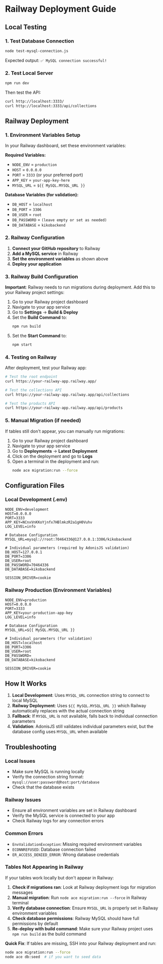 # Railway Deployment Guide

## Local Testing

### 1. Test Database Connection
```bash
node test-mysql-connection.js
```
Expected output: `✅ MySQL connection successful!`

### 2. Test Local Server
```bash
npm run dev
```
Then test the API:
```bash
curl http://localhost:3333/
curl http://localhost:3333/api/collections
```

## Railway Deployment

### 1. Environment Variables Setup

In your Railway dashboard, set these environment variables:

**Required Variables:**
- `NODE_ENV` = `production`
- `HOST` = `0.0.0.0`
- `PORT` = `3333` (or your preferred port)
- `APP_KEY` = `your-app-key-here`
- `MYSQL_URL` = `${{ MySQL.MYSQL_URL }}`

**Database Variables (for validation):**
- `DB_HOST` = `localhost`
- `DB_PORT` = `3306`
- `DB_USER` = `root`
- `DB_PASSWORD` = `(leave empty or set as needed)`
- `DB_DATABASE` = `kikobackend`

### 2. Railway Configuration

1. **Connect your GitHub repository** to Railway
2. **Add a MySQL service** in Railway
3. **Set the environment variables** as shown above
4. **Deploy your application**

### 3. Railway Build Configuration

**Important**: Railway needs to run migrations during deployment. Add this to your Railway project settings:

1. Go to your Railway project dashboard
2. Navigate to your app service
3. Go to **Settings** → **Build & Deploy**
4. Set the **Build Command** to:
   ```bash
   npm run build
   ```
5. Set the **Start Command** to:
   ```bash
   npm start
   ```

### 4. Testing on Railway

After deployment, test your Railway app:

```bash
# Test the root endpoint
curl https://your-railway-app.railway.app/

# Test the collections API
curl https://your-railway-app.railway.app/api/collections

# Test the products API
curl https://your-railway-app.railway.app/api/products
```

### 5. Manual Migration (if needed)

If tables still don't appear, you can manually run migrations:

1. Go to your Railway project dashboard
2. Navigate to your app service
3. Go to **Deployments** → **Latest Deployment**
4. Click on the deployment and go to **Logs**
5. Open a terminal in the deployment and run:
   ```bash
   node ace migration:run --force
   ```

## Configuration Files

### Local Development (.env)
```env
NODE_ENV=development
HOST=0.0.0.0
PORT=3333
APP_KEY=NCnxVnKKoYjnfx7HBlmkzR2a1gH0Vuhv
LOG_LEVEL=info

# Database Configuration
MYSQL_URL=mysql://root:70464336@127.0.0.1:3306/kikobackend

# Individual parameters (required by AdonisJS validation)
DB_HOST=127.0.0.1
DB_PORT=3306
DB_USER=root
DB_PASSWORD=70464336
DB_DATABASE=kikobackend

SESSION_DRIVER=cookie
```

### Railway Production (Environment Variables)
```env
NODE_ENV=production
HOST=0.0.0.0
PORT=3333
APP_KEY=your-production-app-key
LOG_LEVEL=info

# Database Configuration
MYSQL_URL=${{ MySQL.MYSQL_URL }}

# Individual parameters (for validation)
DB_HOST=localhost
DB_PORT=3306
DB_USER=root
DB_PASSWORD=
DB_DATABASE=kikobackend

SESSION_DRIVER=cookie
```

## How It Works

1. **Local Development**: Uses `MYSQL_URL` connection string to connect to local MySQL
2. **Railway Deployment**: Uses `${{ MySQL.MYSQL_URL }}` which Railway automatically replaces with the actual connection string
3. **Fallback**: If `MYSQL_URL` is not available, falls back to individual connection parameters
4. **Validation**: AdonisJS still validates individual parameters exist, but the database config uses `MYSQL_URL` when available

## Troubleshooting

### Local Issues
- Make sure MySQL is running locally
- Verify the connection string format: `mysql://user:password@host:port/database`
- Check that the database exists

### Railway Issues
- Ensure all environment variables are set in Railway dashboard
- Verify the MySQL service is connected to your app
- Check Railway logs for any connection errors

### Common Errors
- `EnvValidationException`: Missing required environment variables
- `ECONNREFUSED`: Database connection failed
- `ER_ACCESS_DENIED_ERROR`: Wrong database credentials

### Tables Not Appearing in Railway

If your tables work locally but don't appear in Railway:

1. **Check if migrations ran**: Look at Railway deployment logs for migration messages
2. **Manual migration**: Run `node ace migration:run --force` in Railway terminal
3. **Verify database connection**: Ensure `MYSQL_URL` is properly set in Railway environment variables
4. **Check database permissions**: Railway MySQL should have full permissions by default
5. **Re-deploy with build command**: Make sure your Railway project uses `npm run build` as the build command

**Quick Fix**: If tables are missing, SSH into your Railway deployment and run:
```bash
node ace migration:run --force
node ace db:seed  # if you want to seed data
``` 
